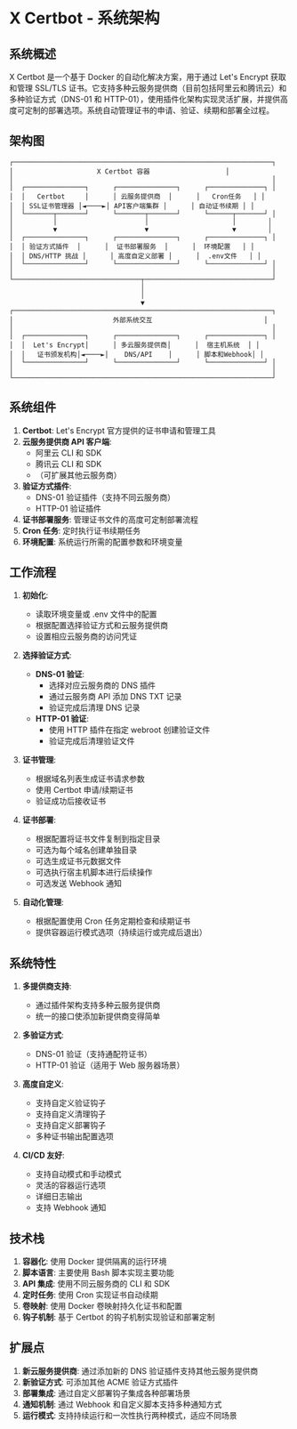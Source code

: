 # X Certbot - 系统架构

## 系统概述

X Certbot 是一个基于 Docker 的自动化解决方案，用于通过 Let's Encrypt 获取和管理 SSL/TLS 证书。它支持多种云服务提供商（目前包括阿里云和腾讯云）和多种验证方式（DNS-01 和 HTTP-01），使用插件化架构实现灵活扩展，并提供高度可定制的部署选项。系统自动管理证书的申请、验证、续期和部署全过程。

## 架构图

```
┌─────────────────────────────────────────────────────────────────┐
│                     X Certbot 容器                   │
│                                                                 │
│  ┌───────────────┐      ┌───────────────┐      ┌──────────────┐ │
│  │   Certbot     │      │ 云服务提供商  │      │   Cron任务   │ │
│  │ SSL证书管理器 │◄────►│ API客户端集群 │      │ 自动证书续期 │ │
│  └───────┬───────┘      └───────┬───────┘      └──────┬───────┘ │
│          │                      │                     │        │
│          ▼                      ▼                     ▼        │
│  ┌───────────────┐      ┌───────────────┐      ┌──────────────┐ │
│  │ 验证方式插件  │      │  证书部署服务  │      │  环境配置   │ │
│  │ DNS/HTTP 挑战 │      │ 高度自定义部署 │      │  .env文件   │ │
│  └───────────────┘      └───────────────┘      └──────────────┘ │
│                                                                 │
└────────────────────────────────┬────────────────────────────────┘
                                 │
                                 │
                                 ▼
┌─────────────────────────────────────────────────────────────────┐
│                         外部系统交互                            │
│                                                                 │
│  ┌───────────────┐      ┌───────────────┐      ┌──────────────┐ │
│  │  Let's Encrypt│      │ 多云服务提供商│      │  宿主机系统  │ │
│  │   证书颁发机构│◄────►│    DNS/API    │      │ 脚本和Webhook│ │
│  └───────────────┘      └───────────────┘      └──────────────┘ │
│                                                                 │
└─────────────────────────────────────────────────────────────────┘
```

## 系统组件

1. **Certbot**: Let's Encrypt 官方提供的证书申请和管理工具
2. **云服务提供商 API 客户端**:
   - 阿里云 CLI 和 SDK
   - 腾讯云 CLI 和 SDK
   - （可扩展其他云服务商）
3. **验证方式插件**:
   - DNS-01 验证插件（支持不同云服务商）
   - HTTP-01 验证插件
4. **证书部署服务**: 管理证书文件的高度可定制部署流程
5. **Cron 任务**: 定时执行证书续期任务
6. **环境配置**: 系统运行所需的配置参数和环境变量

## 工作流程

1. **初始化**: 
   - 读取环境变量或 .env 文件中的配置
   - 根据配置选择验证方式和云服务提供商
   - 设置相应云服务商的访问凭证

2. **选择验证方式**:
   - **DNS-01 验证**:
     - 选择对应云服务商的 DNS 插件
     - 通过云服务商 API 添加 DNS TXT 记录
     - 验证完成后清理 DNS 记录
   - **HTTP-01 验证**:
     - 使用 HTTP 插件在指定 webroot 创建验证文件
     - 验证完成后清理验证文件

3. **证书管理**:
   - 根据域名列表生成证书请求参数
   - 使用 Certbot 申请/续期证书
   - 验证成功后接收证书

4. **证书部署**:
   - 根据配置将证书文件复制到指定目录
   - 可选为每个域名创建单独目录
   - 可选生成证书元数据文件
   - 可选执行宿主机脚本进行后续操作
   - 可选发送 Webhook 通知

5. **自动化管理**:
   - 根据配置使用 Cron 任务定期检查和续期证书
   - 提供容器运行模式选项（持续运行或完成后退出）

## 系统特性

1. **多提供商支持**:
   - 通过插件架构支持多种云服务提供商
   - 统一的接口使添加新提供商变得简单

2. **多验证方式**:
   - DNS-01 验证（支持通配符证书）
   - HTTP-01 验证（适用于 Web 服务器场景）

3. **高度自定义**:
   - 支持自定义验证钩子
   - 支持自定义清理钩子
   - 支持自定义部署钩子
   - 多种证书输出配置选项

4. **CI/CD 友好**:
   - 支持自动模式和手动模式
   - 灵活的容器运行选项
   - 详细日志输出
   - 支持 Webhook 通知

## 技术栈

1. **容器化**: 使用 Docker 提供隔离的运行环境
2. **脚本语言**: 主要使用 Bash 脚本实现主要功能
3. **API 集成**: 使用不同云服务商的 CLI 和 SDK
4. **定时任务**: 使用 Cron 实现证书自动续期
5. **卷映射**: 使用 Docker 卷映射持久化证书和配置
6. **钩子机制**: 基于 Certbot 的钩子机制实现验证和部署定制

## 扩展点

1. **新云服务提供商**: 通过添加新的 DNS 验证插件支持其他云服务提供商
2. **新验证方式**: 可添加其他 ACME 验证方式插件
3. **部署集成**: 通过自定义部署钩子集成各种部署场景
4. **通知机制**: 通过 Webhook 和自定义脚本支持多种通知方式
5. **运行模式**: 支持持续运行和一次性执行两种模式，适应不同场景 